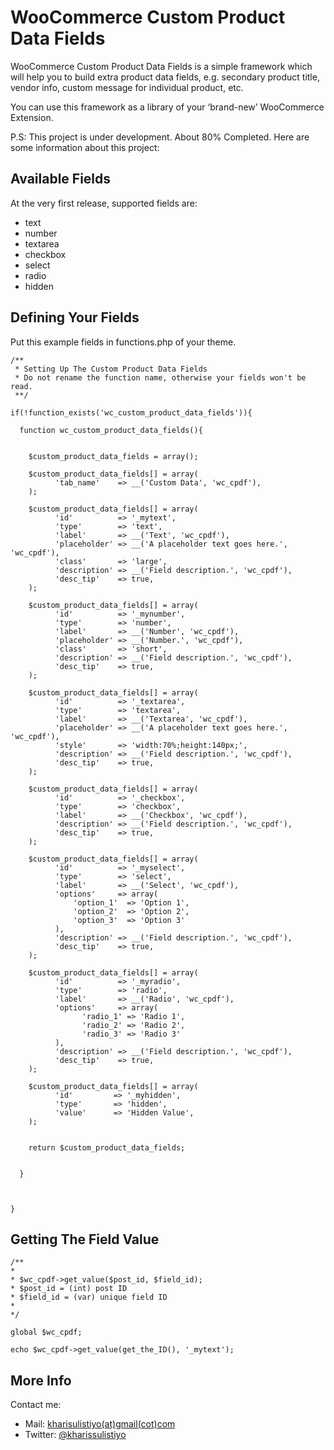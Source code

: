 WooCommerce Custom Product Data Fields
======================================

WooCommerce Custom Product Data Fields is a simple framework which will help you to build extra product data fields, e.g. secondary product title, vendor info, custom message for individual product, etc.

You can use this framework as a library of your ‘brand-new’ WooCommerce Extension.

P.S: This project is under development. About 80% Completed. Here are some information about this project:

## Available Fields

At the very first release, supported fields are:

* text
* number
* textarea
* checkbox
* select
* radio
* hidden

## Defining Your Fields

Put this example fields in functions.php of your theme.

```
/**
 * Setting Up The Custom Product Data Fields
 * Do not rename the function name, otherwise your fields won't be read.
 **/

if(!function_exists('wc_custom_product_data_fields')){

  function wc_custom_product_data_fields(){


    $custom_product_data_fields = array();

    $custom_product_data_fields[] = array(
          'tab_name'    => __('Custom Data', 'wc_cpdf'),
    );

    $custom_product_data_fields[] = array(
          'id'          => '_mytext',
          'type'        => 'text',
          'label'       => __('Text', 'wc_cpdf'),
          'placeholder' => __('A placeholder text goes here.', 'wc_cpdf'),
          'class'       => 'large',
          'description' => __('Field description.', 'wc_cpdf'),
          'desc_tip'    => true,
    );

    $custom_product_data_fields[] = array(
          'id'          => '_mynumber',
          'type'        => 'number',
          'label'       => __('Number', 'wc_cpdf'),
          'placeholder' => __('Number.', 'wc_cpdf'),
          'class'       => 'short',
          'description' => __('Field description.', 'wc_cpdf'),
          'desc_tip'    => true,
    );

    $custom_product_data_fields[] = array(
          'id'          => '_textarea',
          'type'        => 'textarea',
          'label'       => __('Textarea', 'wc_cpdf'),
          'placeholder' => __('A placeholder text goes here.', 'wc_cpdf'),
          'style'       => 'width:70%;height:140px;',
          'description' => __('Field description.', 'wc_cpdf'),
          'desc_tip'    => true,
    );

    $custom_product_data_fields[] = array(
          'id'          => '_checkbox',
          'type'        => 'checkbox',
          'label'       => __('Checkbox', 'wc_cpdf'),
          'description' => __('Field description.', 'wc_cpdf'),
          'desc_tip'    => true,
    );

    $custom_product_data_fields[] = array(
          'id'          => '_myselect',
          'type'        => 'select',
          'label'       => __('Select', 'wc_cpdf'),
          'options'     => array(
              'option_1'  => 'Option 1',
              'option_2'  => 'Option 2',
              'option_3'  => 'Option 3'
          ),
          'description' => __('Field description.', 'wc_cpdf'),
          'desc_tip'    => true,
    );

    $custom_product_data_fields[] = array(
          'id'          => '_myradio',
          'type'        => 'radio',
          'label'       => __('Radio', 'wc_cpdf'),
          'options'     => array(
                'radio_1' => 'Radio 1',
                'radio_2' => 'Radio 2',
                'radio_3' => 'Radio 3'
          ),
          'description' => __('Field description.', 'wc_cpdf'),
          'desc_tip'    => true,
    );

    $custom_product_data_fields[] = array(
          'id'         => '_myhidden',
          'type'       => 'hidden',
          'value'      => 'Hidden Value',
    );


    return $custom_product_data_fields;


  }



}
```


## Getting The Field Value

```
/**
*
* $wc_cpdf->get_value($post_id, $field_id);
* $post_id = (int) post ID
* $field_id = (var) unique field ID
*
*/

global $wc_cpdf;

echo $wc_cpdf->get_value(get_the_ID(), '_mytext');
```

## More Info

[kharisulistiyo(at)gmail(cot)com]: mailto:kharisulistiyo@gmail.com
[@kharissulistiyo]: http://twitter.com/kharissulistiyo

Contact me:

* Mail: [kharisulistiyo(at)gmail(cot)com][]
* Twitter: [@kharissulistiyo][]
